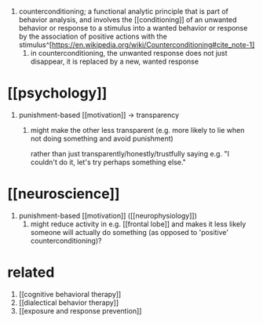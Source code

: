 1. counterconditioning; a functional analytic principle that is part of behavior analysis, and involves the [[conditioning]] of an unwanted behavior or response to a stimulus into a wanted behavior or response by the association of positive actions with the stimulus^[https://en.wikipedia.org/wiki/Counterconditioning#cite_note-1]
	1. in counterconditioning, the unwanted response does not just disappear, it is replaced by a new, wanted response

# [[psychology]]
1. punishment-based [[motivation]] → transparency
	1. might make the other less transparent (e.g. more likely to lie when not doing something and avoid punishment)
		
		rather than just transparently/honestly/trustfully saying e.g. "I couldn't do it, let's try perhaps something else."

# [[neuroscience]]
1. punishment-based [[motivation]] ([[neurophysiology]])
	1. might reduce activity in e.g. [[frontal lobe]] and makes it less likely someone will actually do something (as opposed to 'positive' counterconditioning)?

# related
1. [[cognitive behavioral therapy]]
2. [[dialectical behavior therapy]]
3. [[exposure and response prevention]]
